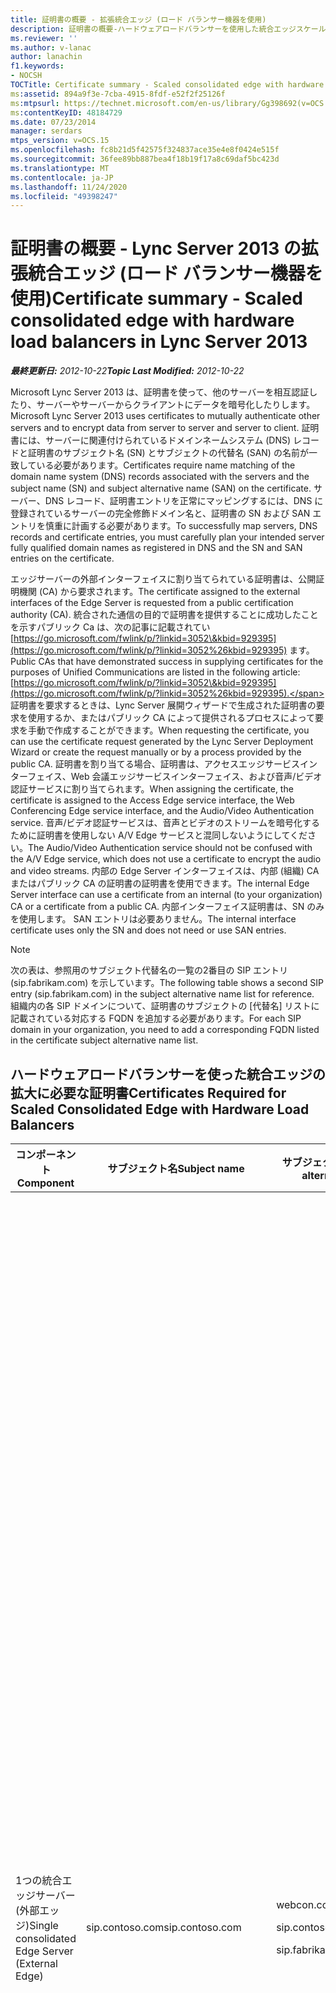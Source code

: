 ```yaml
---
title: 証明書の概要 - 拡張統合エッジ (ロード バランサー機器を使用)
description: 証明書の概要-ハードウェアロードバランサーを使用した統合エッジスケール。
ms.reviewer: ''
ms.author: v-lanac
author: lanachin
f1.keywords:
- NOCSH
TOCTitle: Certificate summary - Scaled consolidated edge with hardware load balancers
ms:assetid: 894a9f3e-7cba-4915-8fdf-e52f2f25126f
ms:mtpsurl: https://technet.microsoft.com/en-us/library/Gg398692(v=OCS.15)
ms:contentKeyID: 48184729
ms.date: 07/23/2014
manager: serdars
mtps_version: v=OCS.15
ms.openlocfilehash: fc8b21d5f42575f324837ace35e4e8f0424e515f
ms.sourcegitcommit: 36fee89bb887bea4f18b19f17a8c69daf5bc423d
ms.translationtype: MT
ms.contentlocale: ja-JP
ms.lasthandoff: 11/24/2020
ms.locfileid: "49398247"
---
```

# <a name="certificate-summary---scaled-consolidated-edge-with-hardware-load-balancers-in-lync-server-2013"></a><span data-ttu-id="80c71-103">証明書の概要 - Lync Server 2013 の拡張統合エッジ (ロード バランサー機器を使用)</span><span class="sxs-lookup"><span data-stu-id="80c71-103">Certificate summary - Scaled consolidated edge with hardware load balancers in Lync Server 2013</span></span>

<div data-xmlns="http://www.w3.org/1999/xhtml">

<div class="topic" data-xmlns="http://www.w3.org/1999/xhtml" data-msxsl="urn:schemas-microsoft-com:xslt" data-cs="https://msdn.microsoft.com/">

<div data-asp="https://msdn2.microsoft.com/asp">



</div>

<div id="mainSection">

<div id="mainBody"><span data-ttu-id="80c71-104">

<span> </span></span><span class="sxs-lookup"><span data-stu-id="80c71-104">

<span> </span></span></span>

<span data-ttu-id="80c71-105">_**最終更新日:** 2012-10-22_</span><span class="sxs-lookup"><span data-stu-id="80c71-105">_**Topic Last Modified:** 2012-10-22_</span></span>

<span data-ttu-id="80c71-106">Microsoft Lync Server 2013 は、証明書を使って、他のサーバーを相互認証したり、サーバーやサーバーからクライアントにデータを暗号化したりします。</span><span class="sxs-lookup"><span data-stu-id="80c71-106">Microsoft Lync Server 2013 uses certificates to mutually authenticate other servers and to encrypt data from server to server and server to client.</span></span> <span data-ttu-id="80c71-107">証明書には、サーバーに関連付けられているドメインネームシステム (DNS) レコードと証明書のサブジェクト名 (SN) とサブジェクトの代替名 (SAN) の名前が一致している必要があります。</span><span class="sxs-lookup"><span data-stu-id="80c71-107">Certificates require name matching of the domain name system (DNS) records associated with the servers and the subject name (SN) and subject alternative name (SAN) on the certificate.</span></span> <span data-ttu-id="80c71-108">サーバー、DNS レコード、証明書エントリを正常にマッピングするには、DNS に登録されているサーバーの完全修飾ドメイン名と、証明書の SN および SAN エントリを慎重に計画する必要があります。</span><span class="sxs-lookup"><span data-stu-id="80c71-108">To successfully map servers, DNS records and certificate entries, you must carefully plan your intended server fully qualified domain names as registered in DNS and the SN and SAN entries on the certificate.</span></span>

<span data-ttu-id="80c71-109">エッジサーバーの外部インターフェイスに割り当てられている証明書は、公開証明機関 (CA) から要求されます。</span><span class="sxs-lookup"><span data-stu-id="80c71-109">The certificate assigned to the external interfaces of the Edge Server is requested from a public certification authority (CA).</span></span> <span data-ttu-id="80c71-110">統合された通信の目的で証明書を提供することに成功したことを示すパブリック Ca は、次の記事に記載されてい [https://go.microsoft.com/fwlink/p/?linkid=3052\&kbid=929395](https://go.microsoft.com/fwlink/p/?linkid=3052%26kbid=929395) ます。</span><span class="sxs-lookup"><span data-stu-id="80c71-110">Public CAs that have demonstrated success in supplying certificates for the purposes of Unified Communications are listed in the following article: [https://go.microsoft.com/fwlink/p/?linkid=3052\&kbid=929395](https://go.microsoft.com/fwlink/p/?linkid=3052%26kbid=929395).</span></span> <span data-ttu-id="80c71-111">証明書を要求するときは、Lync Server 展開ウィザードで生成された証明書の要求を使用するか、またはパブリック CA によって提供されるプロセスによって要求を手動で作成することができます。</span><span class="sxs-lookup"><span data-stu-id="80c71-111">When requesting the certificate, you can use the certificate request generated by the Lync Server Deployment Wizard or create the request manually or by a process provided by the public CA.</span></span> <span data-ttu-id="80c71-112">証明書を割り当てる場合、証明書は、アクセスエッジサービスインターフェイス、Web 会議エッジサービスインターフェイス、および音声/ビデオ認証サービスに割り当てられます。</span><span class="sxs-lookup"><span data-stu-id="80c71-112">When assigning the certificate, the certificate is assigned to the Access Edge service interface, the Web Conferencing Edge service interface, and the Audio/Video Authentication service.</span></span> <span data-ttu-id="80c71-113">音声/ビデオ認証サービスは、音声とビデオのストリームを暗号化するために証明書を使用しない A/V Edge サービスと混同しないようにしてください。</span><span class="sxs-lookup"><span data-stu-id="80c71-113">The Audio/Video Authentication service should not be confused with the A/V Edge service, which does not use a certificate to encrypt the audio and video streams.</span></span> <span data-ttu-id="80c71-114">内部の Edge Server インターフェイスは、内部 (組織) CA またはパブリック CA の証明書の証明書を使用できます。</span><span class="sxs-lookup"><span data-stu-id="80c71-114">The internal Edge Server interface can use a certificate from an internal (to your organization) CA or a certificate from a public CA.</span></span> <span data-ttu-id="80c71-115">内部インターフェイス証明書は、SN のみを使用します。 SAN エントリは必要ありません。</span><span class="sxs-lookup"><span data-stu-id="80c71-115">The internal interface certificate uses only the SN and does not need or use SAN entries.</span></span>

<div>


> [!NOTE]
> <span data-ttu-id="80c71-116">次の表は、参照用のサブジェクト代替名の一覧の2番目の SIP エントリ (sip.fabrikam.com) を示しています。</span><span class="sxs-lookup"><span data-stu-id="80c71-116">The following table shows a second SIP entry (sip.fabrikam.com) in the subject alternative name list for reference.</span></span> <span data-ttu-id="80c71-117">組織内の各 SIP ドメインについて、証明書のサブジェクトの [代替名] リストに記載されている対応する FQDN を追加する必要があります。</span><span class="sxs-lookup"><span data-stu-id="80c71-117">For each SIP domain in your organization, you need to add a corresponding FQDN listed in the certificate subject alternative name list.</span></span>



</div>

<div>

## <a name="certificates-required-for-scaled-consolidated-edge-with-hardware-load-balancers"></a><span data-ttu-id="80c71-118">ハードウェアロードバランサーを使った統合エッジの拡大に必要な証明書</span><span class="sxs-lookup"><span data-stu-id="80c71-118">Certificates Required for Scaled Consolidated Edge with Hardware Load Balancers</span></span>


<table>
<colgroup>
<col style="width: 25%" />
<col style="width: 25%" />
<col style="width: 25%" />
<col style="width: 25%" />
</colgroup>
<thead>
<tr class="header">
<th><span data-ttu-id="80c71-119">コンポーネント</span><span class="sxs-lookup"><span data-stu-id="80c71-119">Component</span></span></th>
<th><span data-ttu-id="80c71-120">サブジェクト名</span><span class="sxs-lookup"><span data-stu-id="80c71-120">Subject name</span></span></th>
<th><span data-ttu-id="80c71-121">サブジェクト代替名 (SAN)/Order</span><span class="sxs-lookup"><span data-stu-id="80c71-121">Subject alternative names (SAN)/Order</span></span></th>
<th><span data-ttu-id="80c71-122">注釈</span><span class="sxs-lookup"><span data-stu-id="80c71-122">Comments</span></span></th>
</tr>
</thead>
<tbody>
<tr class="odd">
<td><p><span data-ttu-id="80c71-123">1つの統合エッジサーバー (外部エッジ)</span><span class="sxs-lookup"><span data-stu-id="80c71-123">Single consolidated Edge Server (External Edge)</span></span></p></td>
<td><p><span data-ttu-id="80c71-124">sip.contoso.com</span><span class="sxs-lookup"><span data-stu-id="80c71-124">sip.contoso.com</span></span></p></td>
<td><p><span data-ttu-id="80c71-125">webcon.contoso.com</span><span class="sxs-lookup"><span data-stu-id="80c71-125">webcon.contoso.com</span></span></p>
<p><span data-ttu-id="80c71-126">sip.contoso.com</span><span class="sxs-lookup"><span data-stu-id="80c71-126">sip.contoso.com</span></span></p>
<p><span data-ttu-id="80c71-127">sip.fabrikam.com</span><span class="sxs-lookup"><span data-stu-id="80c71-127">sip.fabrikam.com</span></span></p></td>
<td><p><span data-ttu-id="80c71-128">証明書はパブリック CA からのものである必要があり、AOL とのパブリック IM 接続が展開される場合は、サーバーの EKU とクライアントの EKU を持っている必要があります。</span><span class="sxs-lookup"><span data-stu-id="80c71-128">Certificate must be from a Public CA, and must have the server EKU and client EKU if public IM connectivity with AOL is to be deployed.</span></span> <span data-ttu-id="80c71-129">さらに、スケールエッジサーバーの場合、証明書の秘密キーはエクスポート可能であり、証明書と秘密キーが各エッジサーバーにコピーされる必要があります。証明書は、次のような外部エッジインターフェイスに割り当てられます。</span><span class="sxs-lookup"><span data-stu-id="80c71-129">Additionally, for scaled Edge Servers, the certificate private key must be exportable and the certificate and private key copied to each Edge Server.The certificate is assigned to the external Edge interfaces for:</span></span></p>
<ul>
<li><p><span data-ttu-id="80c71-130">アクセス エッジ サービス</span><span class="sxs-lookup"><span data-stu-id="80c71-130">Access Edge service</span></span></p></li>
<li><p><span data-ttu-id="80c71-131">Web 会議エッジ サービス</span><span class="sxs-lookup"><span data-stu-id="80c71-131">Web Conferencing Edge service</span></span></p></li>
<li><p><span data-ttu-id="80c71-132">音声ビデオ エッジ サービス</span><span class="sxs-lookup"><span data-stu-id="80c71-132">A/V Edge service</span></span></p></li>
</ul>
<p><span data-ttu-id="80c71-133">San は、トポロジビルダーの定義に基づいて、自動的に証明書に追加されることに注意してください。</span><span class="sxs-lookup"><span data-stu-id="80c71-133">Note that SANs are automatically added to the certificate based on your definitions in Topology Builder.</span></span> <span data-ttu-id="80c71-134">必要に応じて、必要に応じて SAN エントリを追加します。これには、サポートが必要な追加の SIP ドメインや他のエントリも含まれます。</span><span class="sxs-lookup"><span data-stu-id="80c71-134">You add SAN entries as needed for additional SIP domains and other entries that you need to support.</span></span> <span data-ttu-id="80c71-135">サブジェクト名は SAN でレプリケートされ、正しい操作のために存在している必要があります。</span><span class="sxs-lookup"><span data-stu-id="80c71-135">The subject name is replicated in the SAN and must be present for correct operation.</span></span></p></td>
</tr>
<tr class="even">
<td><p><span data-ttu-id="80c71-136">1つの統合エッジサーバー (内部エッジ)</span><span class="sxs-lookup"><span data-stu-id="80c71-136">Single consolidated Edge Server (Internal Edge)</span></span></p></td>
<td><p><span data-ttu-id="80c71-137">lsedge.contoso.net</span><span class="sxs-lookup"><span data-stu-id="80c71-137">lsedge.contoso.net</span></span></p></td>
<td><p><span data-ttu-id="80c71-138">SAN は必要ありません</span><span class="sxs-lookup"><span data-stu-id="80c71-138">No SAN required</span></span></p></td>
<td><p><span data-ttu-id="80c71-139">証明書は、パブリックまたはプライベート CA によって発行され、サーバーの EKU を含む必要があります。</span><span class="sxs-lookup"><span data-stu-id="80c71-139">Certificate can be issued by a public or private CA, and must contain the server EKU.</span></span> <span data-ttu-id="80c71-140">証明書は、内部エッジサーバーインターフェイスに割り当てられます。</span><span class="sxs-lookup"><span data-stu-id="80c71-140">The certificate is assigned to the internal Edge Server interface.</span></span></p></td>
</tr>
</tbody>
</table>


</div>

<div>

## <a name="certificate-summary--public-instant-messaging-connectivity"></a><span data-ttu-id="80c71-141">証明書の概要–パブリックインスタントメッセージング接続</span><span class="sxs-lookup"><span data-stu-id="80c71-141">Certificate Summary – Public Instant Messaging Connectivity</span></span>


<table>
<colgroup>
<col style="width: 25%" />
<col style="width: 25%" />
<col style="width: 25%" />
<col style="width: 25%" />
</colgroup>
<thead>
<tr class="header">
<th><span data-ttu-id="80c71-142">コンポーネント</span><span class="sxs-lookup"><span data-stu-id="80c71-142">Component</span></span></th>
<th><span data-ttu-id="80c71-143">サブジェクト名</span><span class="sxs-lookup"><span data-stu-id="80c71-143">Subject name</span></span></th>
<th><span data-ttu-id="80c71-144">サブジェクト代替名 (SAN)/Order</span><span class="sxs-lookup"><span data-stu-id="80c71-144">Subject alternative names (SAN)/Order</span></span></th>
<th><span data-ttu-id="80c71-145">注釈</span><span class="sxs-lookup"><span data-stu-id="80c71-145">Comments</span></span></th>
</tr>
</thead>
<tbody>
<tr class="odd">
<td><p><span data-ttu-id="80c71-146">外部/アクセスエッジサービス</span><span class="sxs-lookup"><span data-stu-id="80c71-146">External/Access Edge service</span></span></p></td>
<td><p><span data-ttu-id="80c71-147">sip.contoso.com</span><span class="sxs-lookup"><span data-stu-id="80c71-147">sip.contoso.com</span></span></p></td>
<td><p><span data-ttu-id="80c71-148">sip.contoso.com</span><span class="sxs-lookup"><span data-stu-id="80c71-148">sip.contoso.com</span></span></p>
<p><span data-ttu-id="80c71-149">webcon.contoso.com</span><span class="sxs-lookup"><span data-stu-id="80c71-149">webcon.contoso.com</span></span></p>
<p><span data-ttu-id="80c71-150">sip.fabrikam.com</span><span class="sxs-lookup"><span data-stu-id="80c71-150">sip.fabrikam.com</span></span></p></td>
<td><p><span data-ttu-id="80c71-151">証明書はパブリック CA からのものである必要があり、AOL とのパブリック IM 接続が展開される場合は、サーバーの EKU とクライアントの EKU を持っている必要があります。</span><span class="sxs-lookup"><span data-stu-id="80c71-151">Certificate must be from a Public CA, and must have the server EKU and client EKU if public IM connectivity with AOL is to be deployed.</span></span> <span data-ttu-id="80c71-152">証明書は、次のための外部エッジインターフェイスに割り当てられます。</span><span class="sxs-lookup"><span data-stu-id="80c71-152">The certificate is assigned to the external Edge interfaces for:</span></span></p>
<ul>
<li><p><span data-ttu-id="80c71-153">アクセス エッジ サービス</span><span class="sxs-lookup"><span data-stu-id="80c71-153">Access Edge service</span></span></p></li>
<li><p><span data-ttu-id="80c71-154">Web 会議エッジ サービス</span><span class="sxs-lookup"><span data-stu-id="80c71-154">Web Conferencing Edge service</span></span></p></li>
<li><p><span data-ttu-id="80c71-155">音声ビデオ エッジ サービス</span><span class="sxs-lookup"><span data-stu-id="80c71-155">A/V Edge service</span></span></p></li>
</ul>
<p><span data-ttu-id="80c71-156">San は、トポロジビルダーの定義に基づいて、自動的に証明書に追加されることに注意してください。</span><span class="sxs-lookup"><span data-stu-id="80c71-156">Note that SANs are automatically added to the certificate based on your definitions in Topology Builder.</span></span> <span data-ttu-id="80c71-157">必要に応じて、必要に応じて SAN エントリを追加します。これには、サポートが必要な追加の SIP ドメインや他のエントリも含まれます。</span><span class="sxs-lookup"><span data-stu-id="80c71-157">You add SAN entries as needed for additional SIP domains and other entries that you need to support.</span></span> <span data-ttu-id="80c71-158">サブジェクト名は SAN でレプリケートされ、正しい操作のために存在している必要があります。</span><span class="sxs-lookup"><span data-stu-id="80c71-158">The subject name is replicated in the SAN and must be present for correct operation.</span></span></p></td>
</tr>
</tbody>
</table>


</div>

<div>

## <a name="certificate-summary-for-extensible-messaging-and-presence-protocol"></a><span data-ttu-id="80c71-159">拡張メッセージングとプレゼンスプロトコルの証明書の概要</span><span class="sxs-lookup"><span data-stu-id="80c71-159">Certificate Summary for Extensible Messaging and Presence Protocol</span></span>


<table>
<colgroup>
<col style="width: 25%" />
<col style="width: 25%" />
<col style="width: 25%" />
<col style="width: 25%" />
</colgroup>
<thead>
<tr class="header">
<th><span data-ttu-id="80c71-160">コンポーネント</span><span class="sxs-lookup"><span data-stu-id="80c71-160">Component</span></span></th>
<th><span data-ttu-id="80c71-161">サブジェクト名</span><span class="sxs-lookup"><span data-stu-id="80c71-161">Subject name</span></span></th>
<th><span data-ttu-id="80c71-162">サブジェクト代替名 (SAN)/Order</span><span class="sxs-lookup"><span data-stu-id="80c71-162">Subject alternative names (SAN)/Order</span></span></th>
<th><span data-ttu-id="80c71-163">注釈</span><span class="sxs-lookup"><span data-stu-id="80c71-163">Comments</span></span></th>
</tr>
</thead>
<tbody>
<tr class="odd">
<td><p><span data-ttu-id="80c71-164">エッジサーバーまたはエッジプールのアクセスエッジサービスに割り当てる</span><span class="sxs-lookup"><span data-stu-id="80c71-164">Assign to Access Edge service of Edge Server or Edge pool</span></span></p></td>
<td><p><span data-ttu-id="80c71-165">sip.contoso.com</span><span class="sxs-lookup"><span data-stu-id="80c71-165">sip.contoso.com</span></span></p></td>
<td><p><span data-ttu-id="80c71-166">webcon.contoso.com</span><span class="sxs-lookup"><span data-stu-id="80c71-166">webcon.contoso.com</span></span></p>
<p><span data-ttu-id="80c71-167">sip.contoso.com</span><span class="sxs-lookup"><span data-stu-id="80c71-167">sip.contoso.com</span></span></p>
<p><span data-ttu-id="80c71-168">sip.fabrikam.com</span><span class="sxs-lookup"><span data-stu-id="80c71-168">sip.fabrikam.com</span></span></p>
<p><span data-ttu-id="80c71-169">xmpp.contoso.com</span><span class="sxs-lookup"><span data-stu-id="80c71-169">xmpp.contoso.com</span></span></p>
<p><span data-ttu-id="80c71-170"><strong>\*.contoso.com</strong></span><span class="sxs-lookup"><span data-stu-id="80c71-170"><strong>\*.contoso.com</strong></span></span></p></td>
<td><p><span data-ttu-id="80c71-171">最初の3つの SAN エントリは、フルエッジサーバーの通常の SAN エントリです。</span><span class="sxs-lookup"><span data-stu-id="80c71-171">The first three SAN entries are the normal SAN entries for a full Edge Server.</span></span> <span data-ttu-id="80c71-172">Contoso.com は、ルートドメインレベルで XMPP パートナーとのフェデレーションを行うために必要なエントリです。</span><span class="sxs-lookup"><span data-stu-id="80c71-172">The contoso.com is the entry required for federation with the XMPP partner at the root domain level.</span></span> <span data-ttu-id="80c71-173">このエントリを使用すると、contoso.com サフィックスの付いたすべてのドメインで XMPP が許可されます。</span><span class="sxs-lookup"><span data-stu-id="80c71-173">This entry will allow XMPP for all domains with the suffix \*.contoso.com.</span></span></p></td>
</tr>
</tbody>
</table><span data-ttu-id="80c71-174">


</div>

</div>

<span> </span>

</div>

</div>

</span><span class="sxs-lookup"><span data-stu-id="80c71-174">


</div>

</div>

<span> </span>

</div>

</div>

</span></span></div>

